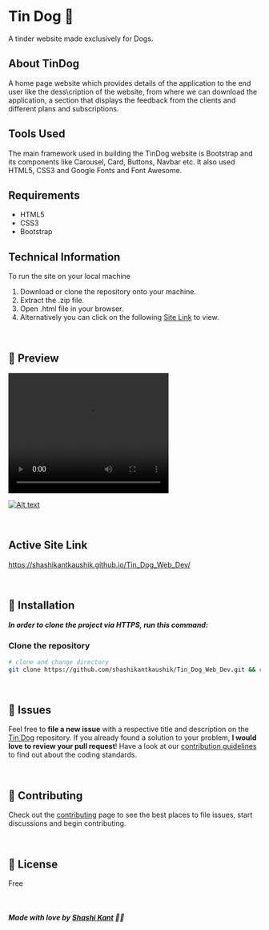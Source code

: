 
 
# Tin Dog  🐶
 




A tinder website made exclusively for Dogs.

## About TinDog

A home page website which provides details of the application to the end user like the dess\cription of the website, from where we can download the application, a section that displays the feedback from the clients and different plans and subscriptions.

## Tools Used

The main framework used in building the TinDog website is Bootstrap and its components like Carousel, Card, Buttons, Navbar etc. It also used HTML5, CSS3 and Google Fonts and Font Awesome.






## Requirements
- HTML5
- CSS3
- Bootstrap


## Technical Information

To run the site on your local machine

1. Download or clone the repository onto your machine.
2. Extract the .zip file.
3. Open .html file in your browser.
5. Alternatively you can click on the following [Site Link]("https://github.com/shashikantkaushik/Tin_Dog_Web_Dev") to view.


<br>  

## 🚀 Preview

<video width="320" height="240" controls>
  <source src="https://github.com/shashikantkaushik/Tin_Dog_Web_Dev/blob/main/170564008-69aadad1-b0bd-4a70-8176-95ed00399bb6.mp4" type="video/mp4">
Your browser does not support the video tag.
</video>

[![Alt text](https://img.youtube.com/vi/YOUTUBE_VIDEO_ID/0.jpg)](https://www.youtube.com/watch?v=YOUTUBE_VIDEO_ID)


<br>

## Active Site Link
https://shashikantkaushik.github.io/Tin_Dog_Web_Dev/

<br>

## :construction_worker: Installation


***In order to clone the project via HTTPS, run this command:***
### Clone the repository

```bash
# clone and change directory
git clone https://github.com/shashikantkaushik/Tin_Dog_Web_Dev.git && cd Tin_Dog_Web_Dev
```



<br>


## :bug: Issues

Feel free to **file a new issue** with a respective title and description on the [Tin Dog](https://github.com/shashikantkaushik/Tin_Dog_Web_Dev/issues) repository. If you already found a solution to your problem, **I would love to review your pull request**! Have a look at our [contribution guidelines](https://github.com/shashikantkaushik/shashikantkaushik/blob/main/CONTRIBUTING.md) to find out about the coding standards.

<br>

## :tada: Contributing

Check out the [contributing](https://github.com/shashikantkaushik/shashikantkaushik/blob/main/CONTRIBUTING.md) page to see the best places to file issues, start discussions and begin contributing.

<br>

## :closed_book: License
Free


<br>

##### Made with love by [Shashi Kant](https://github.com/shashikantkaushik) 💜🚀

